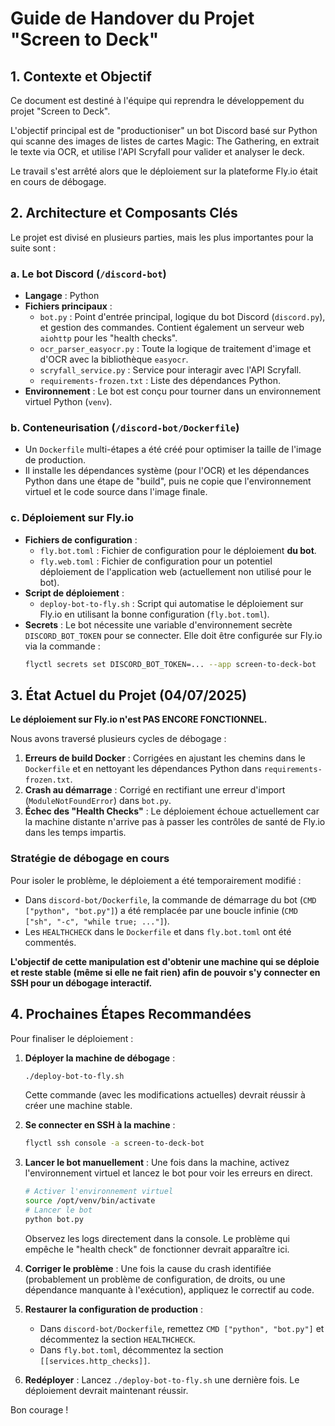# Guide de Handover du Projet "Screen to Deck"

## 1. Contexte et Objectif

Ce document est destiné à l'équipe qui reprendra le développement du projet "Screen to Deck".

L'objectif principal est de "productioniser" un bot Discord basé sur Python qui scanne des images de listes de cartes Magic: The Gathering, en extrait le texte via OCR, et utilise l'API Scryfall pour valider et analyser le deck.

Le travail s'est arrêté alors que le déploiement sur la plateforme Fly.io était en cours de débogage.

## 2. Architecture et Composants Clés

Le projet est divisé en plusieurs parties, mais les plus importantes pour la suite sont :

### a. Le bot Discord (`/discord-bot`)
- **Langage** : Python
- **Fichiers principaux** :
    - `bot.py` : Point d'entrée principal, logique du bot Discord (`discord.py`), et gestion des commandes. Contient également un serveur web `aiohttp` pour les "health checks".
    - `ocr_parser_easyocr.py` : Toute la logique de traitement d'image et d'OCR avec la bibliothèque `easyocr`.
    - `scryfall_service.py` : Service pour interagir avec l'API Scryfall.
    - `requirements-frozen.txt` : Liste des dépendances Python.
- **Environnement** : Le bot est conçu pour tourner dans un environnement virtuel Python (`venv`).

### b. Conteneurisation (`/discord-bot/Dockerfile`)
- Un `Dockerfile` multi-étapes a été créé pour optimiser la taille de l'image de production.
- Il installe les dépendances système (pour l'OCR) et les dépendances Python dans une étape de "build", puis ne copie que l'environnement virtuel et le code source dans l'image finale.

### c. Déploiement sur Fly.io
- **Fichiers de configuration** :
    - `fly.bot.toml` : Fichier de configuration pour le déploiement **du bot**.
    - `fly.web.toml` : Fichier de configuration pour un potentiel déploiement de l'application web (actuellement non utilisé pour le bot).
- **Script de déploiement** :
    - `deploy-bot-to-fly.sh` : Script qui automatise le déploiement sur Fly.io en utilisant la bonne configuration (`fly.bot.toml`).
- **Secrets** : Le bot nécessite une variable d'environnement secrète `DISCORD_BOT_TOKEN` pour se connecter. Elle doit être configurée sur Fly.io via la commande :
  ```bash
  flyctl secrets set DISCORD_BOT_TOKEN=... --app screen-to-deck-bot
  ```

## 3. État Actuel du Projet (04/07/2025)

**Le déploiement sur Fly.io n'est PAS ENCORE FONCTIONNEL.**

Nous avons traversé plusieurs cycles de débogage :
1.  **Erreurs de build Docker** : Corrigées en ajustant les chemins dans le `Dockerfile` et en nettoyant les dépendances Python dans `requirements-frozen.txt`.
2.  **Crash au démarrage** : Corrigé en rectifiant une erreur d'import (`ModuleNotFoundError`) dans `bot.py`.
3.  **Échec des "Health Checks"** : Le déploiement échoue actuellement car la machine distante n'arrive pas à passer les contrôles de santé de Fly.io dans les temps impartis.

### Stratégie de débogage en cours

Pour isoler le problème, le déploiement a été temporairement modifié :
- Dans `discord-bot/Dockerfile`, la commande de démarrage du bot (`CMD ["python", "bot.py"]`) a été remplacée par une boucle infinie (`CMD ["sh", "-c", "while true; ..."]`).
- Les `HEALTHCHECK` dans le `Dockerfile` et dans `fly.bot.toml` ont été commentés.

**L'objectif de cette manipulation est d'obtenir une machine qui se déploie et reste stable (même si elle ne fait rien) afin de pouvoir s'y connecter en SSH pour un débogage interactif.**

## 4. Prochaines Étapes Recommandées

Pour finaliser le déploiement :

1.  **Déployer la machine de débogage** :
    ```bash
    ./deploy-bot-to-fly.sh
    ```
    Cette commande (avec les modifications actuelles) devrait réussir à créer une machine stable.

2.  **Se connecter en SSH à la machine** :
    ```bash
    flyctl ssh console -a screen-to-deck-bot
    ```

3.  **Lancer le bot manuellement** : Une fois dans la machine, activez l'environnement virtuel et lancez le bot pour voir les erreurs en direct.
    ```bash
    # Activer l'environnement virtuel
    source /opt/venv/bin/activate
    # Lancer le bot
    python bot.py
    ```
    Observez les logs directement dans la console. Le problème qui empêche le "health check" de fonctionner devrait apparaître ici.

4.  **Corriger le problème** : Une fois la cause du crash identifiée (probablement un problème de configuration, de droits, ou une dépendance manquante à l'exécution), appliquez le correctif au code.

5.  **Restaurer la configuration de production** :
    - Dans `discord-bot/Dockerfile`, remettez `CMD ["python", "bot.py"]` et décommentez la section `HEALTHCHECK`.
    - Dans `fly.bot.toml`, décommentez la section `[[services.http_checks]]`.

6.  **Redéployer** : Lancez `./deploy-bot-to-fly.sh` une dernière fois. Le déploiement devrait maintenant réussir.

Bon courage ! 